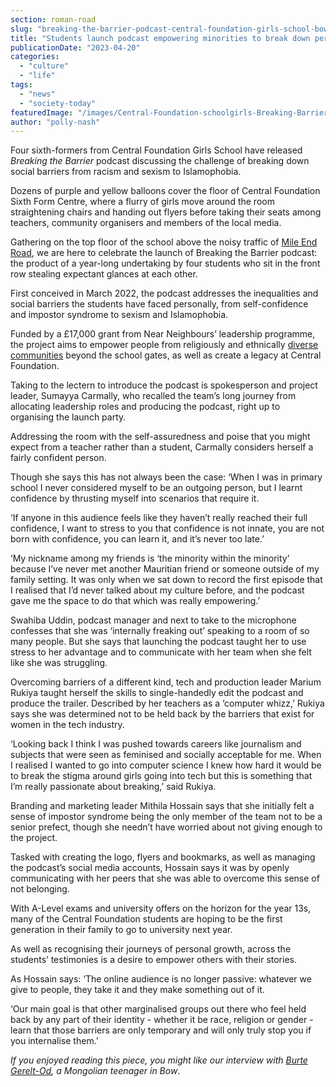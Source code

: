 ```yaml
---
section: roman-road
slug: "breaking-the-barrier-podcast-central-foundation-girls-school-bow"
title: "Students launch podcast empowering minorities to break down personal barriers"
publicationDate: "2023-04-20"
categories: 
  - "culture"
  - "life"
tags: 
  - "news"
  - "society-today"
featuredImage: "/images/Central-Foundation-schoolgirls-Breaking-Barrier-podcast.jpg"
author: "polly-nash"
---
```


Four sixth-formers from Central Foundation Girls School have released _Breaking the Barrier_ podcast discussing the challenge of breaking down social barriers from racism and sexism to Islamophobia.

Dozens of purple and yellow balloons cover the floor of Central Foundation Sixth Form Centre, where a flurry of girls move around the room straightening chairs and handing out flyers before taking their seats among teachers, community organisers and members of the local media. 

Gathering on the top floor of the school above the noisy traffic of [Mile End Road](https://romanroadlondon.com/captain-cooks-east-london-home-on-mile-end-road/), we are here to celebrate the launch of Breaking the Barrier podcast: the product of a year-long undertaking by four students who sit in the front row stealing expectant glances at each other.

First conceived in March 2022, the podcast addresses the inequalities and social barriers the students have faced personally, from self-confidence and impostor syndrome to sexism and Islamophobia. 

Funded by a £17,000 grant from Near Neighbours’ leadership programme, the project aims to empower people from religiously and ethnically [diverse communities](https://romanroadlondon.com/adaptive-beauty-shopfront-mosques/) beyond the school gates, as well as create a legacy at Central Foundation. 

Taking to the lectern to introduce the podcast is spokesperson and project leader, Sumayya Carmally, who recalled the team’s long journey from allocating leadership roles and producing the podcast, right up to organising the launch party. 

Addressing the room with the self-assuredness and poise that you might expect from a teacher rather than a student, Carmally considers herself a fairly confident person. 

Though she says this has not always been the case: ‘When I was in primary school I never considered myself to be an outgoing person, but I learnt confidence by thrusting myself into scenarios that require it. 

‘If anyone in this audience feels like they haven’t really reached their full confidence, I want to stress to you that confidence is not innate, you are not born with confidence, you can learn it, and it’s never too late.’

‘My nickname among my friends is ‘the minority within the minority’ because I’ve never met another Mauritian friend or someone outside of my family setting. It was only when we sat down to record the first episode that I realised that I’d never talked about my culture before, and the podcast gave me the space to do that which was really empowering.’

Swahiba Uddin, podcast manager and next to take to the microphone confesses that she was ‘internally freaking out’ speaking to a room of so many people. But she says that launching the podcast taught her to use stress to her advantage and to communicate with her team when she felt like she was struggling. 

Overcoming barriers of a different kind, tech and production leader Marium Rukiya taught herself the skills to single-handedly edit the podcast and produce the trailer. Described by her teachers as a ‘computer whizz,’ Rukiya says she was determined not to be held back by the barriers that exist for women in the tech industry.  

‘Looking back I think I was pushed towards careers like journalism and subjects that were seen as feminised and socially acceptable for me. When I realised I wanted to go into computer science I knew how hard it would be to break the stigma around girls going into tech but this is something that I’m really passionate about breaking,’ said Rukiya. 

Branding and marketing leader Mithila Hossain says that she initially felt a sense of impostor syndrome being the only member of the team not to be a senior prefect, though she needn’t have worried about not giving enough to the project. 

Tasked with creating the logo, flyers and bookmarks, as well as managing the podcast’s social media accounts, Hossain says it was by openly communicating with her peers that she was able to overcome this sense of not belonging. 

With A-Level exams and university offers on the horizon for the year 13s, many of the Central Foundation students are hoping to be the first generation in their family to go to university next year. 

As well as recognising their journeys of personal growth, across the students’ testimonies is a desire to empower others with their stories. 

As Hossain says: ‘The online audience is no longer passive: whatever we give to people, they take it and they make something out of it. 

‘Our main goal is that other marginalised groups out there who feel held back by any part of their identity - whether it be race, religion or gender - learn that those barriers are only temporary and will only truly stop you if you internalise them.’ 

_If you_ _enjoyed reading this piece, you might like our interview with [Burte Gerelt-Od](https://romanroadlondon.com/burte-gerelt-od-mongolian-east-end-interview/), a Mongolian teenager in Bow_.


